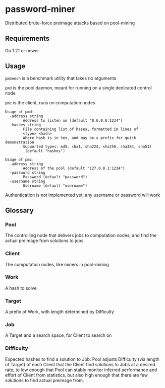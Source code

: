 # password-miner

Distributed brute-force preimage attacks based on pool-mining

## Requirements

Go 1.21 or newer

## Usage

`pmbench` is a benchmark utility that takes no arguments

`pmd` is the pool daemon, meant for running on a single dedicated control node

`pmc` is the client, runs on computation nodes

```
Usage of pmd:
  -address string
    	Address to listen on (default "0.0.0.0:1234")
  -hashes string
    	File containing list of hases, formatted in lines of
    	<type> <hash>
    	Where hash is in hex, and may be a prefix for quick demonstration
    	Supported types: md5, sha1, sha224, sha256, sha384, sha512
    	 (default "hashes")
```

```
Usage of pmc:
  -address string
    	Address of the pool (default "127.0.0.1:1234")
  -password string
    	Password (default "password")
  -username string
    	Username (default "username")
```

Authentication is not implemented yet, any username or password will work

## Glossary

### Pool

The controlling node that delivers jobs to computation nodes, and find the actual preimage from solutions to jobs

### Client

The computation nodes, like miners in pool-mining

### Work

A hash to solve

### Target

A prefix of Work, with length determined by Difficulty

### Job

A Target and a search space, for Client to search on

### Difficulty

Expected hashes to find a solution to Job. Pool adjusts Difficulty (via length of Target) of each Client that the Client find solutions to Jobs at a desired rate, to low enough that Pool can stably monitor inferred performance and effort of Client from statistics, but also high enough that there are few solutions to find actual preimage from.
